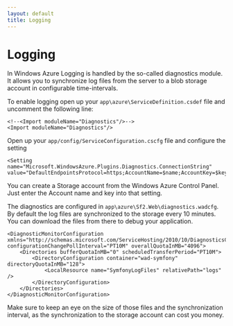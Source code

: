 ```yaml
---
layout: default
title: Logging
---
```


# Logging

In Windows Azure Logging is handled by the so-called diagnostics module.
It allows you to synchronize log files from the server to a blob storage account
in configurable time-intervals.

To enable logging open up your `app\azure\ServiceDefinition.csdef` file and
uncomment the following line:

    <!--<Import moduleName="Diagnostics"/>-->
    <Import moduleName="Diagnostics"/>

Open up your `app/config/ServiceConfiguration.cscfg` file and configure
the setting

    <Setting name="Microsoft.WindowsAzure.Plugins.Diagnostics.ConnectionString" value="DefaultEndpointsProtocol=https;AccountName=$name;AccountKey=$key"/>

You can create a Storage account from the Windows Azure Control Panel. Just enter the Account name and key into that setting.

The diagnostics are configured in `app\azure\Sf2.Web\diagnostics.wadcfg`. By default the log files are synchronized to the storage every 10 minutes. You can download the files from there to debug your application.

    <DiagnosticMonitorConfiguration xmlns="http://schemas.microsoft.com/ServiceHosting/2010/10/DiagnosticsConfiguration" configurationChangePollInterval="PT10M" overallQuotaInMB="4096">
        <Directories bufferQuotaInMB="0" scheduledTransferPeriod="PT10M">
            <DirectoryConfiguration container="wad-symfony" directoryQuotaInMB="128">
                <LocalResource name="SymfonyLogFiles" relativePath="logs" />
            </DirectoryConfiguration>
        </Directories>
    </DiagnosticMonitorConfiguration>


Make sure to keep an eye on the size of those files and the synchronization interval, as the synchronization to the storage account can cost you money.

